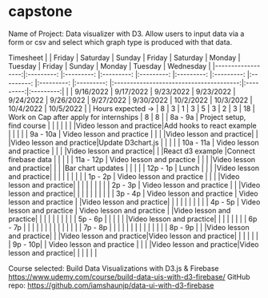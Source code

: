 # capstone

Name of Project: Data visualizer with D3. Allow users to input data via a form or csv and select which graph type is produced with that data.



Timesheet
|                   |   Friday                  |   Saturday                 |   Sunday                |   Friday                |   Saturday              |   Monday                |   Tuesday               |   Friday                |   Sunday                   |                  Monday                 |  Tuesday  | Wednesday |
|------------------:|:---------:                |:---------:                 |:---------:              |:---------:              |:---------:              |:---------:              |:---------:              |:---------:              |:---------:                 |:---------------------------------------:|:---------:|:---------:|
|                   | 9/16/2022                 | 9/17/2022                  | 9/23/2022               | 9/23/2022               | 9/24/2022               | 9/26/2022               | 9/27/2022               | 9/30/2022               | 10/2/2022                  |                10/3/2022                | 10/4/2022 | 10/5/2022 |
| Hours expected -> |     8                     |     3                      |     1                   |     3                   |     5                   |     3                   |     2                   |     3                   |     18                     | Work on Cap after apply for internships |     8     |     8     |
|           8a - 9a | Project setup, find course |                           |                         |                         |                         |                         |                         |Video lesson and practice|Add hooks to react example  |                                         |           |           |
|          9a - 10a | Video lesson and practice  |                           |                         |                         |Video lesson and practice|                         |                         |Video lesson and practice|Update D3chart.js           |                                         |           |           |
|         10a - 11a | Video lesson and practice  |                           |                         |                         |Video lesson and practice|                         |                         |React d3 example         |Connect firebase data       |                                         |           |           |
|         11a - 12p | Video lesson and practice  |                           |                         |                         |Video lesson and practice|                         |                         |                         |Bar chart updates           |                                         |           |           |
|          12p - 1p |       Lunch                |                           |                         |                         |Video lesson and practice|                         |                         |                         |                            |                                         |           |           |
|           1p - 2p | Video lesson and practice  |                           |                         |                         |Video lesson and practice|                         |                         |                         |                            |                                         |           |           |
|           2p - 3p | Video lesson and practice  |                           |                         |Video lesson and practice|                         |                         |                         |                         |                            |                                         |           |           |
|           3p - 4p | Video lesson and practice  | Video lesson and practice |                         |Video lesson and practice|                         |                         |                         |                         |                            |                                         |           |           |
|           4p - 5p | Video lesson and practice  | Video lesson and practice |                         |Video lesson and practice|                         |                         |                         |                         |                            |                                         |           |           |
|           5p - 6p |                            |                           |                         |                         |                         |Video lesson and practice|                         |                         |                            |                                         |           |           |
|           6p - 7p |                            |                           |                         |                         |                         |                         |                         |                         |                            |                                         |           |           |
|           7p - 8p |                            |                           |                         |                         |                         |                         |                         |                         |                            |                                         |           |           |
|           8p - 9p |                            |                           |Video lesson and practice|                         |                         |Video lesson and practice|Video lesson and practice|                         |                            |                                         |           |           |
|           9p - 10p|                            | Video lesson and practice |                         |                         |                         |Video lesson and practice|Video lesson and practice|                         |                            |                                         |           |           |
      
Course selected: Build Data Visualizations with D3.js & Firebase https://www.udemy.com/course/build-data-uis-with-d3-firebase/
GitHub repo: https://github.com/iamshaunjp/data-ui-with-d3-firebase